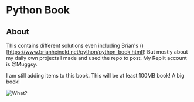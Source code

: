 # Python Book
## About
This contains different solutions even including Brian's (<Practicle Introduction To Python>)[https://www.brianheinold.net/python/python_book.html]! But mostly about my daily own projects I made and used the repo to post. My Replit account is @Muggsy.

I am still adding items to this book. This will be at least 100MB book! A big book!

![What?](https://media.giphy.com/media/vFKqnCdLPNOKc/giphy.gif)
